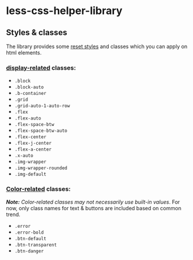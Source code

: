 # less-css-helper-library

## Styles & classes

The library provides some [reset styles](https://github.com/code-collabo/less-css-helper-library/blob/main/less/01-base/reset.less) and classes which you can apply on html elements.

### [display-related](https://github.com/code-collabo/less-css-helper-library/blob/main/less/02-style/display.less) classes:

* `.block` 
* `.block-auto`
* `.b-container` 
* `.grid`
* `.grid-auto-1-auto-row` 
* `.flex` 
* `.flex-auto` 
* `.flex-space-btw` 
* `.flex-space-btw-auto` 
* `.flex-center` 
* `.flex-j-center` 
* `.flex-a-center` 
* `.x-auto` 
* `.img-wrapper` 
* `.img-wrapper-rounded` 
* `.img-default`

### [Color-related](https://github.com/code-collabo/less-css-helper-library/blob/main/less/02-style/color.less) classes:

_**Note:**_ _Color-related classes may not necessarily use built-in values_. For now, only class names for text & buttons are included based on common trend.

* `.error`
* `.error-bold`
* `.btn-default`
* `.btn-transparent`
* `.btn-danger`

